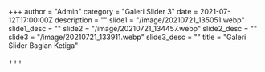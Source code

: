 +++
author = "Admin"
category = "Galeri Slider 3"
date = 2021-07-12T17:00:00Z
description = ""
slide1 = "/image/20210721_135051.webp"
slide1_desc = ""
slide2 = "/image/20210721_134457.webp"
slide2_desc = ""
slide3 = "/image/20210721_133911.webp"
slide3_desc = ""
title = "Galeri Slider Bagian Ketiga"

+++

